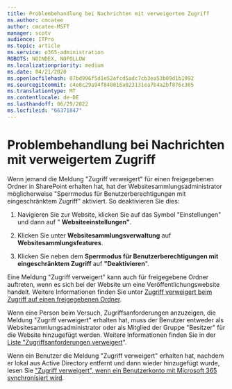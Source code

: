 ```yaml
---
title: Problembehandlung bei Nachrichten mit verweigertem Zugriff
ms.author: cmcatee
author: cmcatee-MSFT
manager: scotv
audience: ITPro
ms.topic: article
ms.service: o365-administration
ROBOTS: NOINDEX, NOFOLLOW
ms.localizationpriority: medium
ms.date: 04/21/2020
ms.openlocfilehash: 07bd996f5d1e52efcd5adc7cb3ea53b09d1b1992
ms.sourcegitcommit: c4e8c29a94f840816a023131ea7b4a2bf876c305
ms.translationtype: MT
ms.contentlocale: de-DE
ms.lasthandoff: 06/29/2022
ms.locfileid: "66371847"
---
```

# <a name="troubleshoot-access-denied-messages"></a>Problembehandlung bei Nachrichten mit verweigertem Zugriff

Wenn jemand die Meldung "Zugriff verweigert" für einen freigegebenen Ordner in SharePoint erhalten hat, hat der Websitesammlungsadministrator möglicherweise "Sperrmodus für Benutzerberechtigungen mit eingeschränktem Zugriff" aktiviert. So deaktivieren Sie dies: 
  
1. Navigieren Sie zur Website, klicken Sie auf das Symbol "Einstellungen" und dann auf " **Websiteeinstellungen"**.
    
2. Klicken Sie unter **Websitesammlungsverwaltung** auf **Websitesammlungsfeatures**.
    
3. Klicken Sie neben dem **Sperrmodus für Benutzerberechtigungen mit eingeschränktem Zugriff** auf **"Deaktivieren**".
    
Eine Meldung "Zugriff verweigert" kann auch für freigegebene Ordner auftreten, wenn es sich bei der Website um eine Veröffentlichungswebsite handelt. Weitere Informationen finden Sie unter [Zugriff verweigert beim Zugriff auf einen freigegebenen Ordner](https://answers.microsoft.com/en-us/windows/forum/all/access-denied-to-share-folder/79fae49d-cddf-4845-8ac8-c141884d85fb).
  
Wenn eine Person beim Versuch, Zugriffsanforderungen anzuzeigen, die Meldung "Zugriff verweigert" erhalten hat, muss der Benutzer entweder als Websitesammlungsadministrator oder als Mitglied der Gruppe "Besitzer" für die Website hinzugefügt werden. Weitere Informationen finden Sie in der [Liste "Zugriffsanforderungen verweigert](https://go.microsoft.com/fwlink/?linkid=2004220)".
  
Wenn ein Benutzer die Meldung "Zugriff verweigert" erhalten hat, nachdem er lokal aus Active Directory entfernt und dann wieder hinzugefügt wurde, lesen Sie ["Zugriff verweigert", wenn ein Benutzerkonto mit Microsoft 365 synchronisiert wird](https://go.microsoft.com/fwlink/?linkid=2004318).
  


